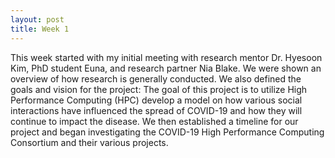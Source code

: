 ```yaml
---
layout: post
title: Week 1
---
```


This week started with my initial meeting with research mentor Dr. Hyesoon Kim, PhD student Euna, and research partner Nia Blake.
We were shown an overview of how research is generally conducted. We also defined the goals and vision for the project:
The goal of this project is to utilize High Performance Computing (HPC) develop a model on how various social interactions have influenced the spread of COVID-19 and how they will continue to impact the disease.
We then established a timeline for our project and began investigating the COVID-19 High Performance Computing Consortium and their various projects.
